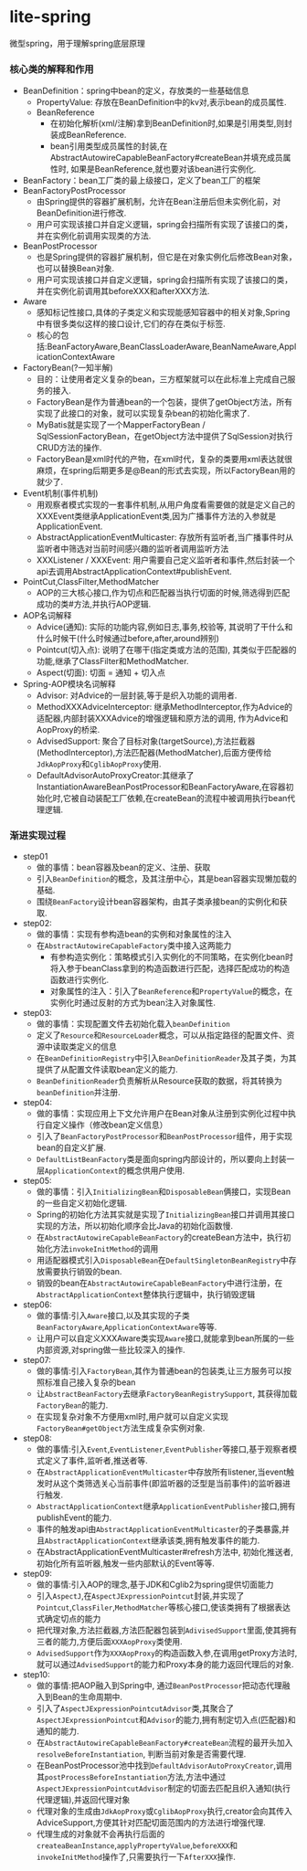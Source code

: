 # lite-spring

微型spring，用于理解spring底层原理

### 核心类的解释和作用

- BeanDefinition：spring中bean的定义，存放类的一些基础信息
    - PropertyValue: 存放在BeanDefinition中的kv对,表示bean的成员属性.
    - BeanReference
        - 在初始化解析(xml/注解)拿到BeanDefinition时,如果是引用类型,则封装成BeanReference.
        - bean引用类型成员属性的封装,在AbstractAutowireCapableBeanFactory#createBean并填充成员属性时, 如果是BeanReference,就也要对该bean进行实例化.
- BeanFactory：bean工厂类的最上级接口，定义了bean工厂的框架
- BeanFactoryPostProcessor
    - 由Spring提供的容器扩展机制，允许在Bean注册后但未实例化前，对BeanDefinition进行修改.
    - 用户可实现该接口并自定义逻辑，spring会扫描所有实现了该接口的类，并在实例化前调用实现类的方法.
- BeanPostProcessor
    - 也是Spring提供的容器扩展机制，但它是在对象实例化后修改Bean对象，也可以替换Bean对象.
    - 用户可实现该接口并自定义逻辑，spring会扫描所有实现了该接口的类，并在实例化前调用其beforeXXX和afterXXX方法.
- Aware
    - 感知标记性接口,具体的子类定义和实现能感知容器中的相关对象,Spring中有很多类似这样的接口设计,它们的存在类似于标签.
    - 核心的包括:BeanFactoryAware,BeanClassLoaderAware,BeanNameAware,ApplicationContextAware
- FactoryBean(?一知半解)
    - 目的：让使用者定义复杂的bean，三方框架就可以在此标准上完成自己服务的接入.
    - FactoryBean是作为普通bean的一个包装，提供了getObject方法，所有实现了此接口的对象，就可以实现复杂bean的初始化需求了.
    - MyBatis就是实现了一个MapperFactoryBean / SqlSessionFactoryBean，在getObject方法中提供了SqlSession对执行CRUD方法的操作.
    - FactoryBean是xml时代的产物，在xml时代，复杂的类要用xml表达就很麻烦，在spring后期更多是@Bean的形式去实现，所以FactoryBean用的就少了.
- Event机制(事件机制)
    - 用观察者模式实现的一套事件机制,从用户角度看需要做的就是定义自己的XXXEvent类继承ApplicationEvent类,因为广播事件方法的入参就是ApplicationEvent.
    - AbstractApplicationEventMulticaster: 存放所有监听者,当广播事件时从监听者中筛选对当前时间感兴趣的监听者调用监听方法
    - XXXListener / XXXEvent: 用户需要自己定义监听者和事件,然后封装一个api去调用AbstractApplicationContext#publishEvent.
- PointCut,ClassFilter,MethodMatcher
    - AOP的三大核心接口,作为切点和匹配器当执行切面的时候,筛选得到匹配成功的类#方法,并执行AOP逻辑.
- AOP名词解释
    - Advice(通知): 实际的功能内容,例如日志,事务,校验等, 其说明了干什么和什么时候干(什么时候通过before,after,around辨别)
    - Pointcut(切入点): 说明了在哪干(指定类或方法的范围), 其类似于匹配器的功能,继承了ClassFilter和MethodMatcher.
    - Aspect(切面): 切面 = 通知 + 切入点
- Spring-AOP模块名词解释
  - Advisor: 对Advice的一层封装,等于是织入功能的调用者.
  - MethodXXXAdviceInterceptor: 继承MethodInterceptor,作为Advice的适配器,内部封装XXXAdvice的增强逻辑和原方法的调用, 作为Advice和AopProxy的桥梁.
  - AdvisedSupport: 聚合了目标对象(targetSource),方法拦截器(MethodInterceptor),方法匹配器(MethodMatcher),后面方便传给`JdkAopProxy`和`CglibAopProxy`使用.
  - DefaultAdvisorAutoProxyCreator:其继承了InstantiationAwareBeanPostProcessor和BeanFactoryAware,在容器初始化时,它被自动装配工厂依赖,在createBean的流程中被调用执行bean代理逻辑.



### 渐进实现过程

- step01
    - 做的事情：bean容器及bean的定义、注册、获取
    - 引入`BeanDefinition`的概念，及其注册中心，其是bean容器实现懒加载的基础.
    - 围绕`BeanFactory`设计bean容器架构，由其子类承接bean的实例化和获取.
- step02:
    - 做的事情：实现有参构造bean的实例和对象属性的注入
    - 在`AbstractAutowireCapableFactory`类中接入这两能力
        - 有参构造实例化：策略模式引入实例化的不同策略，在实例化bean时将入参于beanClass拿到的构造函数进行匹配，选择匹配成功的构造函数进行实例化.
        - 对象属性的注入：引入了`BeanReference`和`PropertyValue`的概念，在实例化时通过反射的方式为bean注入对象属性.
- step03:
    - 做的事情：实现配置文件去初始化载入`beanDefinition`
    - 定义了`Resource`和`ResourceLoader`概念，可以从指定路径的配置文件、资源中读取类定义的信息
    - 在`BeanDefinitionRegistry`中引入`BeanDefinitionReader`及其子类，为其提供了从配置文件读取bean定义的能力.
    - `BeanDefinitionReader`负责解析从Resource获取的数据，将其转换为`beanDefinition`并注册.
- step04:
    - 做的事情：实现应用上下文允许用户在Bean对象从注册到实例化过程中执行自定义操作（修改bean定义信息）
    - 引入了`BeanFactoryPostProcessor`和`BeanPostProcessor`组件，用于实现bean的自定义扩展.
    - `DefaultListBeanFactory`类是面向spring内部设计的，所以要向上封装一层`ApplicationContext`的概念供用户使用.
- step05:
    - 做的事情：引入`InitializingBean`和`DisposableBean`俩接口，实现Bean的一些自定义初始化逻辑.
    - Spring的初始化方法其实就是实现了`InitializingBean`接口并调用其接口实现的方法，所以初始化顺序会比Java的初始化函数慢.
    - 在`AbstractAutowireCapableBeanFactory`的createBean方法中，执行初始化方法`invokeInitMethod`的调用
    - 用适配器模式引入`DisposableBean`在`DefaultSingletonBeanRegistry`中存放需要执行销毁的bean.
    - 销毁的bean在`AbstractAutowireCapableBeanFactory`中进行注册，在`AbstractApplicationContext`整体执行逻辑中，执行销毁逻辑
- step06:
    - 做的事情:引入`Aware`接口,以及其实现的子类`BeanFactoryAware`,`ApplicationContextAware`等等.
    - 让用户可以自定义XXXAware类实现`Aware`接口,就能拿到bean所属的一些内部资源,对spring做一些比较深入的操作.
- step07:
    - 做的事情:引入`FactoryBean`,其作为普通bean的包装类,让三方服务可以按照标准自己接入复杂的bean
    - 让`AbstractBeanFactory`去继承`FactoryBeanRegistrySupport`, 其获得加载`FactoryBean`的能力.
    - 在实现复杂对象不方便用xml时,用户就可以自定义实现`FactoryBean#getObject`方法生成复杂实例对象.
- step08:
    - 做的事情:引入`Event`,`EventListener`,`EventPublisher`等接口,基于观察者模式定义了事件,监听者,推送者等.
    - 在`AbstractApplicationEventMulticaster`中存放所有listener,当event触发时从这个类筛选关心当前事件(即监听器的泛型是当前事件)的监听器进行触发.
    - `AbstractApplicationContext`继承`ApplicationEventPublisher`接口,拥有publishEvent的能力.
    - 事件的触发api由`AbstractApplicationEventMulticaster`的子类暴露,并且`AbstractApplicationContext`继承该类,拥有触发事件的能力.
    - 在AbstractApplicationEventMulticaster#refresh方法中, 初始化推送者,初始化所有监听器,触发一些内部默认的Event等等.
- step09:
    - 做的事情:引入AOP的理念,基于JDK和Cglib2为spring提供切面能力
    - 引入`AspectJ`,在`AspectJExpressionPointcut`封装,并实现了`Pointcut`,`ClassFiler`,`MethodMatcher`等核心接口,使该类拥有了根据表达式确定切点的能力
    - 把代理对象,方法拦截器,方法匹配器包装到`AdivisedSupport`里面,使其拥有三者的能力,方便后面`XXXAopProxy`类使用.
    - `AdvisedSupport`作为`XXXAopProxy`的构造函数入参,在调用getProxy方法时,就可以通过`AdvisedSupport`的能力和Proxy本身的能力返回代理后的对象.
- step10:
    - 做的事情:把AOP融入到Spring中, 通过`BeanPostProcessor`把动态代理融入到Bean的生命周期中.
    - 引入了`AspectJExpressionPointcutAdvisor`类,其聚合了`AspectJExpressionPointcut`和`Advisor`的能力,拥有制定切入点(匹配器)和通知的能力.
    - 在`AbstractAutowireCapableBeanFactory#createBean`流程的最开头加入`resolveBeforeInstantiation`, 判断当前对象是否需要代理.
    - 在BeanPostProcessor池中找到`DefaultAdvisorAutoProxyCreator`,调用其`postProcessBeforeInstantiation`方法,方法中通过`AspectJExpressionPointcutAdvisor`制定的切面去匹配且织入通知(执行代理逻辑),并返回代理对象
    - 代理对象的生成由`JdkAopProxy`或`CglibAopProxy`执行,creator会向其传入AdviceSupport,方便其针对匹配切面范围内的方法进行增强代理.
    - 代理生成的对象就不会再执行后面的`createaBeanInstance`,`applyPropertyValue`,`beforeXXX`和`invokeInitMethod`操作了,只需要执行一下`AfterXXX`操作.